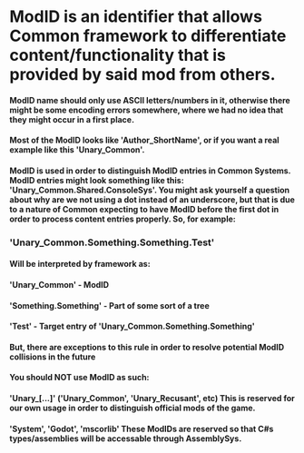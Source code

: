 # ModID is an identifier that allows Common framework to differentiate content/functionality that is provided by said mod from others.

#### ModID name should only use ASCII letters/numbers in it, otherwise there might be some encoding errors somewhere, where we had no idea that they might occur in a first place.

#### Most of the ModID looks like 'Author_ShortName', or if you want a real example like this 'Unary_Common'.

#### ModID is used in order to distinguish ModID entries in Common Systems. ModID entries might look something like this: 'Unary_Common.Shared.ConsoleSys'. You might ask yourself a question about why are we not using a dot instead of an underscore, but that is due to a nature of Common expecting to have ModID before the first dot in order to process content entries properly. So, for example:

### 'Unary_Common.Something.Something.Test'

#### Will be interpreted by framework as:

#### 'Unary_Common' - ModID
#### 'Something.Something' - Part of some sort of a tree
#### 'Test' - Target entry of 'Unary_Common.Something.Something'

#### But, there are exceptions to this rule in order to resolve potential ModID collisions in the future
#### You should NOT use ModID as such:

#### 'Unary_[...]' ('Unary_Common', 'Unary_Recusant', etc) This is reserved for our own usage in order to distinguish official mods of the game.

#### 'System', 'Godot', 'mscorlib' These ModIDs are reserved so that C#s types/assemblies will be accessable through AssemblySys.
